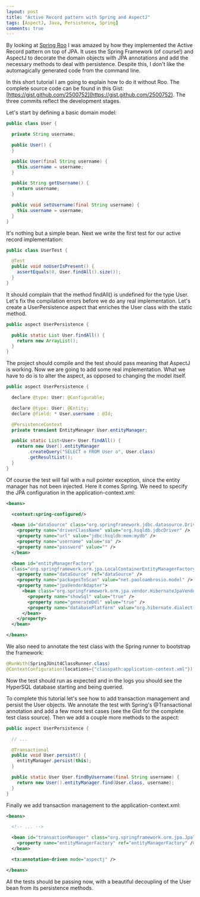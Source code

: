 ```yaml
---
layout: post
title: "Active Record pattern with Spring and AspectJ"
tags: [AspectJ, Java, Persistence, Spring]
comments: true
---
```

By looking at [Spring Roo](http://www.springsource.org/spring-roo) I was amazed by how they implemented the Active Record pattern on top of JPA. It uses the Spring Framework (of course!) and AspectJ to decorate the domain objects with JPA annotations and add the necessary methods to deal with persistence. Despite this, I don't like the automagically generated code from the command line.

In this short tutorial I am going to explain how to do it without Roo. The complete source code can be found in this Gist: [https://gist.github.com/2500752](https://gist.github.com/2500752). The three commits reflect the development stages.

<!--break-->

Let's start by defining a basic domain model:

```java
public class User {

  private String username;

  public User() {
  }

  public User(final String username) {
    this.username = username;
  }

  public String getUsername() {
    return username;
  }

  public void setUsername(final String username) {
    this.username = username;
  }
}
```

It's nothing but a simple bean. Next we write the first test for our active record implementation:

```java
public class UserTest {

  @Test
  public void noUserIsPresent() {
    assertEquals(0, User.findAll().size());
  }
}
```

It should complain that the method findAll() is undefined for the type User. Let's fix the compilation errors before we do any real implementation. Let's create a UserPersistence aspect that enriches the User class with the static method.

```java
public aspect UserPersistence {

  public static List User.findAll() {
    return new ArrayList();
  }
}
```

The project should compile and the test should pass meaning that AspectJ is working. Now we are going to add some real implementation. What we have to do is to alter the aspect, as opposed to changing the model itself.

```java
public aspect UserPersistence {

  declare @type: User: @Configurable;

  declare @type: User: @Entity;
  declare @field: * User.username : @Id;

  @PersistenceContext
  private transient EntityManager User.entityManager;

  public static List<User> User.findAll() {
    return new User().entityManager
        .createQuery("SELECT o FROM User o", User.class)
        .getResultList();
  }
}
```

Of course the test will fail with a null pointer exception, since the entity manager has not been injected. Here it comes Spring. We need to specify the JPA configuration in the application-context.xml:

```xml
<beans>

  <context:spring-configured/>

  <bean id="dataSource" class="org.springframework.jdbc.datasource.DriverManagerDataSource">
    <property name="driverClassName" value="org.hsqldb.jdbcDriver" />
    <property name="url" value="jdbc:hsqldb:mem:mydb" />
    <property name="username" value="sa" />
    <property name="password" value="" />
  </bean>

  <bean id="entityManagerFactory"
  class="org.springframework.orm.jpa.LocalContainerEntityManagerFactoryBean">
    <property name="dataSource" ref="dataSource" />
    <property name="packagesToScan" value="net.paoloambrosio.model" />
    <property name="jpaVendorAdapter">
      <bean class="org.springframework.orm.jpa.vendor.HibernateJpaVendorAdapter">
        <property name="showSql" value="true" />
        <property name="generateDdl" value="true" />
        <property name="databasePlatform" value="org.hibernate.dialect.HSQLDialect" />
      </bean>
    </property>
  </bean>

</beans>
```

We also need to annotate the test class with the Spring runner to bootstrap the framework:

```java
@RunWith(SpringJUnit4ClassRunner.class)
@ContextConfiguration(locations={"classpath:application-context.xml"})
```

Now the test should run as expected and in the logs you should see the HyperSQL database starting and being queried.

To complete this tutorial let's see how to add transaction management and persist the User objects. We annotate the test with Spring's @Transactional annotation and add a few more test cases (see the Gist for the complete test class source). Then we add a couple more methods to the aspect:

```java
public aspect UserPersistence {

  // ...

  @Transactional
  public void User.persist() {
    entityManager.persist(this);
  }

  public static User User.findByUsername(final String username) {
    return new User().entityManager.find(User.class, username);
  }
}
```

Finally we add transaction management to the application-context.xml:

```xml
<beans>

  <!-- ... -->

  <bean id="transactionManager" class="org.springframework.orm.jpa.JpaTransactionManager">
    <property name="entityManagerFactory" ref="entityManagerFactory" />
  </bean>

  <tx:annotation-driven mode="aspectj" />

</beans>
```

All the tests should be passing now, with a beautiful decoupling of the User bean from its persistence methods.
